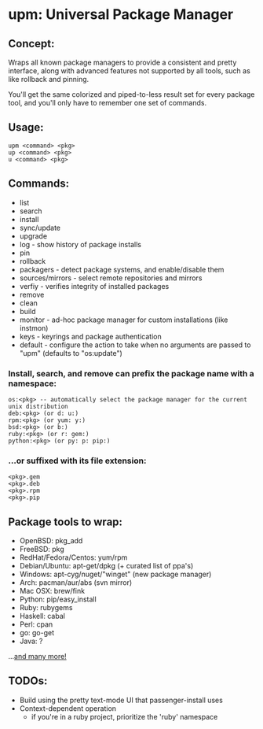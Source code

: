 # upm: Universal Package Manager

## Concept:

Wraps all known package managers to provide a consistent and pretty interface, along with advanced features not supported by all tools, such as like rollback and pinning.

You'll get the same colorized and piped-to-less result set for every package tool, and you'll only have to remember one set of commands.

## Usage:

```
upm <command> <pkg>
up <command> <pkg>
u <command> <pkg>
```

## Commands:

* list
* search
* install
* sync/update
* upgrade
* log - show history of package installs 
* pin
* rollback
* packagers - detect package systems, and enable/disable them
* sources/mirrors - select remote repositories and mirrors
* verfiy - verifies integrity of installed packages
* remove
* clean
* build
* monitor - ad-hoc package manager for custom installations (like instmon)
* keys - keyrings and package authentication
* default - configure the action to take when no arguments are passed to "upm" (defaults to "os:update")

### Install, search, and remove can prefix the package name with a namespace:

```
os:<pkg> -- automatically select the package manager for the current unix distribution
deb:<pkg> (or d: u:)
rpm:<pkg> (or yum: y:)
bsd:<pkg> (or b:)
ruby:<pkg> (or r: gem:)
python:<pkg> (or py: p: pip:)
```

### ...or suffixed with its file extension:

```
<pkg>.gem
<pkg>.deb
<pkg>.rpm
<pkg>.pip
```

## Package tools to wrap:

* OpenBSD: pkg_add
* FreeBSD: pkg
* RedHat/Fedora/Centos: yum/rpm
* Debian/Ubuntu: apt-get/dpkg (+ curated list of ppa's)
* Windows: apt-cyg/nuget/"winget" (new package manager)
* Arch: pacman/aur/abs (svn mirror)
* Mac OSX: brew/fink
* Python: pip/easy_install
* Ruby: rubygems
* Haskell: cabal
* Perl: cpan
* go: go-get
* Java: ?

...[and many more!](https://en.wikipedia.org/wiki/List_of_software_package_management_systems)


## TODOs:

* Build using the pretty text-mode UI that passenger-install uses
* Context-dependent operation
  * if you're in a ruby project, prioritize the 'ruby' namespace
